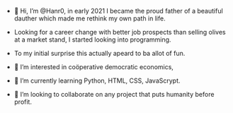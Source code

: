 - 👋 Hi, I’m @Hanr0, in early 2021 I became the proud father of a beautiful dauther which made me rethink my own path in life.
- Looking for a career change with better job prospects than selling olives at a market stand, I started looking into programming. 
- To my initial surprise this actually apeard to ba allot of fun.

- 👀 I’m interested in coöperative democratic economics, 
- 🌱 I’m currently learning Python, HTML, CSS, JavaScrypt.
- 💞️ I’m looking to collaborate on any project that puts humanity before profit.

<!---
Hanr0/Hanr0 is a ✨ special ✨ repository because its `README.md` (this file) appears on your GitHub profile.
You can click the Preview link to take a look at your changes.
--->
